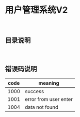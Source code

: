 # 用户管理系统V2


<br />


## 目录说明


<br />


## 错误码说明
code | meaning  
--- | ---
1000 | success  
1001 | error from user enter  
1004 | data not found  


<br />




<br />

